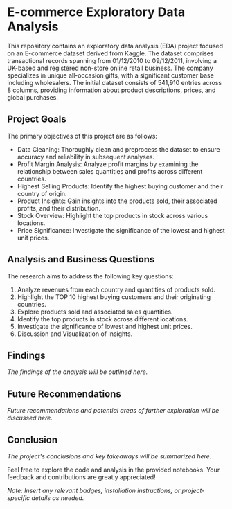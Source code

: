 # E-commerce Exploratory Data Analysis

This repository contains an exploratory data analysis (EDA) project focused on an E-commerce dataset derived from Kaggle. The dataset comprises transactional records spanning from 01/12/2010 to 09/12/2011, involving a UK-based and registered non-store online retail business. The company specializes in unique all-occasion gifts, with a significant customer base including wholesalers. The initial dataset consists of 541,910 entries across 8 columns, providing information about product descriptions, prices, and global purchases.

## Project Goals

The primary objectives of this project are as follows:
- Data Cleaning: Thoroughly clean and preprocess the dataset to ensure accuracy and reliability in subsequent analyses.
- Profit Margin Analysis: Analyze profit margins by examining the relationship between sales quantities and profits across different countries.
- Highest Selling Products: Identify the highest buying customer and their country of origin.
- Product Insights: Gain insights into the products sold, their associated profits, and their distribution.
- Stock Overview: Highlight the top products in stock across various locations.
- Price Significance: Investigate the significance of the lowest and highest unit prices.

## Analysis and Business Questions

The research aims to address the following key questions:
1. Analyze revenues from each country and quantities of products sold.
2. Highlight the TOP 10 highest buying customers and their originating countries.
3. Explore products sold and associated sales quantities.
4. Identify the top products in stock across different locations.
5. Investigate the significance of lowest and highest unit prices.
6. Discussion and Visualization of Insights.

## Findings

*The findings of the analysis will be outlined here.*

## Future Recommendations

*Future recommendations and potential areas of further exploration will be discussed here.*

## Conclusion

*The project's conclusions and key takeaways will be summarized here.*

Feel free to explore the code and analysis in the provided notebooks. Your feedback and contributions are greatly appreciated!

*Note: Insert any relevant badges, installation instructions, or project-specific details as needed.*
